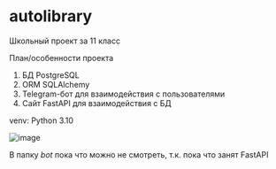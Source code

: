# autolibrary
Школьный проект за 11 класс

План/особенности проекта
1. БД PostgreSQL
2. ORM SQLAlchemy
3. Telegram-бот для взаимодействия с пользователями
4. Сайт FastAPI для взаимодействия с БД

venv: Python 3.10

![image](https://user-images.githubusercontent.com/79855381/199222807-fb011bf7-ba10-458e-8ad6-c83c3bf091bb.png)

В папку *bot* пока что можно не смотреть, т.к. пока что занят FastAPI
